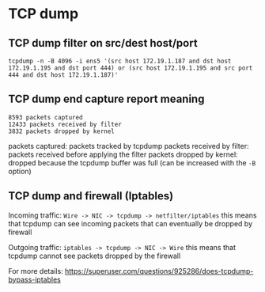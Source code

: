 # TCP dump

## TCP dump filter on src/dest host/port
`tcpdump -n -B 4096 -i ens5 '(src host 172.19.1.187 and dst host 172.19.1.195 and dst port 444) or (src host 172.19.1.195 and src port 444 and dst host 172.19.1.187)'`

## TCP dump end capture report meaning
```
8593 packets captured
12433 packets received by filter
3832 packets dropped by kernel
```
packets captured: packets tracked by tcpdump
packets received by filter: packets received before applying the filter
packets dropped by kernel: dropped because the tcpdump buffer was full (can be increased with the `-B` option)

## TCP dump and firewall (Iptables)
Incoming traffic:
`Wire -> NIC -> tcpdump -> netfilter/iptables`
this means that tcpdump can see incoming packets that can eventually be dropped by firewall

Outgoing traffic:
`iptables -> tcpdump -> NIC -> Wire`
this means that tcpdump cannot see packets dropped by the firewall

For more details:
https://superuser.com/questions/925286/does-tcpdump-bypass-iptables
